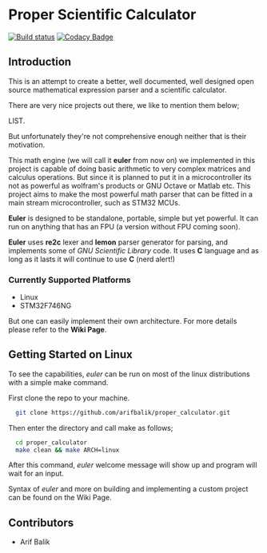 # Proper Scientific Calculator

[![Build status](https://ci.appveyor.com/api/projects/status/cmixc0p8csoy08n6?svg=true)](https://ci.appveyor.com/project/arifbalik/proper-calculator) [![Codacy Badge](https://api.codacy.com/project/badge/Grade/d20996c73bc24168b8e67f459447e375)](https://www.codacy.com/app/arifbalik/proper_calculator?utm_source=github.com&amp;utm_medium=referral&amp;utm_content=arifbalik/proper_calculator&amp;utm_campaign=Badge_Grade)


## Introduction
This is an attempt to create a better, well documented, well designed open source mathematical expression parser and a scientific calculator.

There are very nice projects out there, we like to mention them below;

LIST.

But unfortunately they're not comprehensive enough neither that is their motivation.

This math engine (we will call it **euler** from now on) we implemented in this project is capable of doing basic arithmetic to very complex matrices and calculus operations. But since it is planned to put it in a microcontroller its not as powerful as wolfram's products or GNU Octave or Matlab etc. This project aims to make the most powerful math parser that can be fitted in a main stream microcontroller, such as STM32 MCUs.

**Euler** is designed to be standalone, portable, simple but yet powerful. It can run on anything that has an FPU (a version without FPU coming soon).

**Euler** uses **re2c** lexer and **lemon** parser generator for parsing, and implements some of *GNU Scientific Library* code. It uses **C** language and as long as it lasts it will continue to use **C** (nerd alert!)

### Currently Supported Platforms

-   Linux
-   STM32F746NG

But one can easily implement their own architecture. For more details please refer to the **Wiki Page**.

## Getting Started on Linux

To see the capabilities, *euler* can be run on most of the linux distributions with a simple make command.

First clone the repo to your machine.

```bash
  git clone https://github.com/arifbalik/proper_calculator.git
```

Then enter the directory and call make as follows;

```bash
  cd proper_calculator
  make clean && make ARCH=linux
```

After this command, *euler* welcome message will show up and program will wait for an input.

Syntax of *euler* and more on building and implementing a custom project can be found on the Wiki Page.

## Contributors

-   Arif Balik
